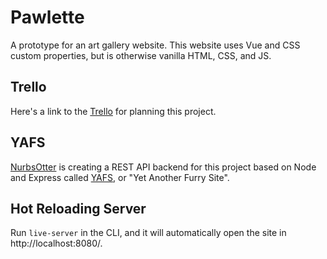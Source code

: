 # Pawlette
A prototype for an art gallery website. This website uses Vue and CSS custom properties, but is otherwise vanilla HTML, CSS, and JS.

## Trello
Here's a link to the [Trello](https://trello.com/b/QGumIcAf/pawlette) for planning this project.

## YAFS
[NurbsOtter](https://github.com/NurbsOtter) is creating a REST API backend for this project based on Node and Express called [YAFS](https://github.com/NurbsOtter/yafs), or "Yet Another Furry Site".

## Hot Reloading Server
Run `live-server` in the CLI, and it will automatically open the site in http://localhost:8080/.
